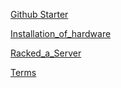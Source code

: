 [Github Starter](Github_Starter.md)


[Installation_of_hardware](Installation_of_hardware.md)


[Racked_a_Server](Racked_a_Server.md)


[Terms](terms.md)